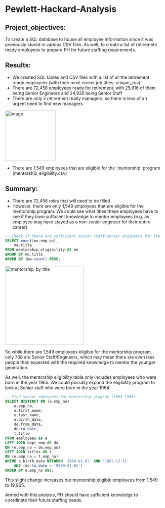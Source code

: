 # Pewlett-Hackard-Analysis

## Project_objectives: 
To create a SQL database to house all employee information since it was previously stored in various CSV files. As well, to create a list of retirement ready employees to prepare PH for future staffing requirements. 

## Results: 
- We created SQL tables and CSV files with a list of all the retirement ready employees (with their most recent job titles; unique_csv)
- There are 72,458 employees ready for retirement, with 25,916 of them being Senior Engineers and 24,926 being Senior Staff 
- There are only 2 retirement ready managers, so there is less of an urgent need to find new managers 

<img width="163" alt="image" src="https://user-images.githubusercontent.com/113721712/218524258-9e724c98-521c-4793-bd84-22de8b0faeef.png">

- There are 1,549 employees that are eligible for the 'mentorship' program (mentorship_eligibility.csv) 

## Summary: 
- There are 72,458 roles that will need to be filled
- However, there are only 1,549 employees that are eligible for the mentorship program. We could see what titles these employees have to see if they have sufficient knowledge to mentor employees (e.g. an employee may have stayed as a non-senior engineer for their entire career). 

```SQL
-- Check if there are sufficient senior staff/senior engineers for the mentorship program
SELECT count(me.emp_no), 
	me.title
FROM mentorship_eligibility AS me
GROUP BY me.title
ORDER BY (me.count) DESC;
```

<img width="255" alt="mentorship_by_title" src="https://user-images.githubusercontent.com/113721712/218527548-94fda7c6-4fcf-460c-b29f-13680637d828.png">

So while there are 1,549 employees eligible for the mentorship program, only 738 are Senior Staff/Engineers, which may mean there are even less people than expected with the required knowledge to mentor the younger generation. 

As well, the mentorship eligibility table only includes employees who were born in the year 1965. We could possibly expand the eligibility program to look at Senior staff who were born in the year 1964. 

```SQL
-- Find senior employees for mentorship program (1964-1965)
SELECT DISTINCT ON (e.emp_no)
	e.emp_no, 
	e.first_name, 
	e.last_name, 
	e.birth_date, 
	de.from_date, 
	de.to_date, 
	t.title
FROM employees as e
LEFT JOIN dept_emp AS de
ON (e.emp_no = de.emp_no)
LEFT JOIN titles AS t
ON (e.emp_no = t.emp_no)
WHERE e.birth_date BETWEEN '1964-01-01' AND '1965-12-31'
	AND (de.to_date = '9999-01-01')
ORDER BY e.emp_no ASC;
```

This slight change increases our mentorship eligible employees from 1,549 to 19,905. 

Armed with this analysis, PH should have sufficient knowledge to coordinate their future staffing needs. 
